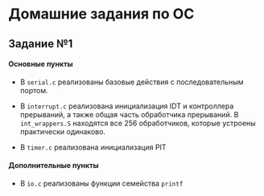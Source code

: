 # Домашние задания по ОС

## Задание №1
#### Основные пункты
* В `serial.c` реализованы базовые действия с последовательным портом.

* В `interrupt.c` реализована инициализация IDT и контроллера прерываний, а также общая часть обработчика прерываний.
  В `int_wrappers.S` находятся все 256 обработчиков, которые устроены практически одинаково. 

* В `timer.c` реализована инициализация PIT

#### Дополнительные пункты
* В `io.c` реализованы функции семейства `printf`
